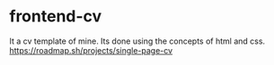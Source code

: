 # frontend-cv
It a cv template of mine. Its done using the concepts of html and css.
https://roadmap.sh/projects/single-page-cv
